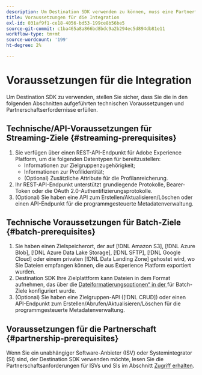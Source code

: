 ```yaml
---
description: Um Destination SDK verwenden zu können, muss eine Partnerfirma die in diesem Dokument aufgeführten Voraussetzungen erfüllen.
title: Voraussetzungen für die Integration
exl-id: 031af9f1-ce18-4056-bd53-199ce8b56be5
source-git-commit: c1ba465a8a866bd8bdc9a2b294ec5d894db81e11
workflow-type: tm+mt
source-wordcount: '199'
ht-degree: 2%

---
```


# Voraussetzungen für die Integration

Um Destination SDK zu verwenden, stellen Sie sicher, dass Sie die in den folgenden Abschnitten aufgeführten technischen Voraussetzungen und Partnerschaftserfordernisse erfüllen.

## Technische/API-Voraussetzungen für Streaming-Ziele {#streaming-prerequisites}

1. Sie verfügen über einen REST-API-Endpunkt für Adobe Experience Platform, um die folgenden Datentypen für bereitzustellen:
   * Informationen zur Zielgruppenzugehörigkeit;
   * Informationen zur Profilidentität;
   * (Optional) Zusätzliche Attribute für die Profilanreicherung.
2. Ihr REST-API-Endpunkt unterstützt grundlegende Protokolle, Bearer-Token oder die OAuth 2.0-Authentifizierungsprotokolle.
3. (Optional) Sie haben eine API zum Erstellen/Aktualisieren/Löschen oder einen API-Endpunkt für die programmgesteuerte Metadatenverwaltung.

## Technische Voraussetzungen für Batch-Ziele {#batch-prerequisites}

1. Sie haben einen Zielspeicherort, der auf [!DNL Amazon S3], [!DNL Azure Blob], [!DNL Azure Data Lake Storage], [!DNL SFTP], [!DNL Google Cloud] oder einem privaten [!DNL Data Landing Zone] gehostet wird, wo Sie Dateien empfangen können, die aus Experience Platform exportiert wurden.
2. Destination SDK Ihre Zielplattform kann Dateien in dem Format aufnehmen, das über die [Dateiformatierungsoptionen“ in der ](functionality/destination-server/file-formatting.md) für Batch-Ziele konfiguriert wurde.
3. (Optional) Sie haben eine Zielgruppen-API ([!DNL CRUD]) oder einen API-Endpunkt zum Erstellen/Abrufen/Aktualisieren/Löschen für die programmgesteuerte Metadatenverwaltung.

## Voraussetzungen für die Partnerschaft {#partnership-prerequisites}

Wenn Sie ein unabhängiger Software-Anbieter (ISV) oder Systemintegrator (SI) sind, der Destination SDK verwenden möchte, lesen Sie die Partnerschaftsanforderungen für ISVs und SIs im Abschnitt [Zugriff erhalten](overview.md#get-access).
